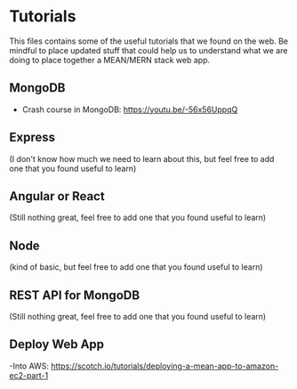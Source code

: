# Tutorials
This files contains some of the useful tutorials that we found on the web. 
Be mindful to place updated stuff that could help us to understand what we are doing to place together a MEAN/MERN stack web app.

## MongoDB
- Crash course in MongoDB: https://youtu.be/-56x56UppqQ

## Express
(I don't know how much we need to learn about this, but feel free to add one that you found useful to learn)

## Angular or React
(Still nothing great, feel free to add one that you found useful to learn)

## Node
(kind of basic, but feel free to add one that you found useful to learn)

## REST API for MongoDB
(Still nothing great, feel free to add one that you found useful to learn)

## Deploy Web App
-Into AWS: https://scotch.io/tutorials/deploying-a-mean-app-to-amazon-ec2-part-1
